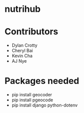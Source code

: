 # nutrihub

# Contributors
+ Dylan Crotty
+ Cheryl Bai
+ Kevin Cha
+ AJ Nye

# Packages needed
+ pip install geocoder
+ pip install pgeocode
+ pip install django python-dotenv
